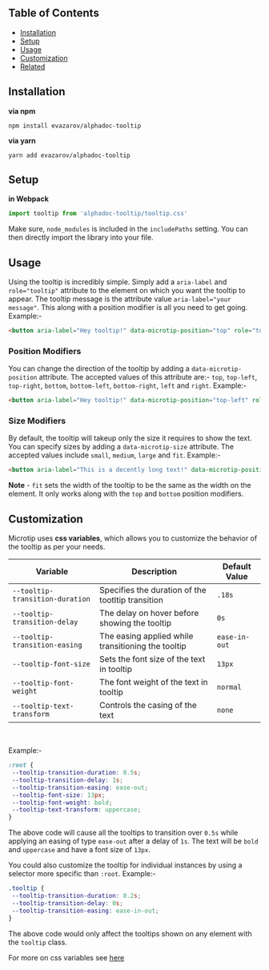 ## Table of Contents
- [Installation](#installation)
- [Setup](#setup)
- [Usage](#usage)
- [Customization](#customization)
- [Related](#related)

## Installation

**via npm**
```shell
npm install evazarov/alphadoc-tooltip
```

**via yarn**
```shell
yarn add evazarov/alphadoc-tooltip
```

## Setup

**in Webpack**
```javascript
import tooltip from 'alphadoc-tooltip/tooltip.css'
```

Make sure, `node_modules` is included in the `includePaths` setting. You can then directly import the library into your file.

## Usage

Using the tooltip is incredibly simple. Simply add a `aria-label` and `role="tooltip"` attribute to the element on which you want the tooltip to appear. The tooltip message is the attribute value `aria-label="your message"`. This along with a position modifier is all you need to get going. Example:-
```html
<button aria-label="Hey tooltip!" data-microtip-position="top" role="tooltip">
```

### Position Modifiers

You can change the direction of the tooltip by adding a `data-microtip-position` attribute. The accepted values of this attribute are:- `top`, `top-left`, `top-right`, `bottom`, `bottom-left`, `bottom-right`, `left` and `right`. Example:-
```html
<button aria-label="Hey tooltip!" data-microtip-position="top-left" role="tooltip">
```

### Size Modifiers

By default, the tooltip will takeup only the size it requires to show the text. You can specify sizes by adding a `data-microtip-size` attribute. The accepted values include `small`, `medium`, `large` and `fit`. Example:-
```html
<button aria-label="This is a decently long text!" data-microtip-position="top-left" data-microtip-size="medium" role="tooltip">
```

**Note** - `fit` sets the width of the tooltip to be the same as the width on the element. It only works along with the `top` and `bottom` position modifiers.

## Customization

Microtip uses **css variables**, which allows you to customize the behavior of the tooltip as per your needs.


| Variable                        | Description                                        | Default Value |
|---------------------------------|----------------------------------------------------|---------------|
| `--tooltip-transition-duration` | Specifies the duration of the tootltip transition  | `.18s`        |
| `--tooltip-transition-delay`    | The delay on hover before showing the tooltip      | `0s`          |
| `--tooltip-transition-easing`   | The easing applied while transitioning the tooltip | `ease-in-out` |
| `--tooltip-font-size`           | Sets the font size of the text in tooltip          | `13px`        |
| `--tooltip-font-weight`         | The font weight of the text in tooltip             | `normal`      |
| `--tooltip-text-transform`      | Controls the casing of the text                    | `none`        |

&nbsp;

Example:-
```css
:root {
 --tooltip-transition-duration: 0.5s;
 --tooltip-transition-delay: 1s;
 --tooltip-transition-easing: ease-out;
 --tooltip-font-size: 13px;
 --tooltip-font-weight: bold;
 --tooltip-text-transform: uppercase;
}
```

The above code will cause all the tooltips to transition over `0.5s` while applying an easing of type `ease-out` after a delay of `1s`. The text will be `bold` and `uppercase` and have a font size of `13px`.

You could also customize the tooltip for individual instances by using a selector more specific than `:root`. Example:-

```css
.tooltip {
 --tooltip-transition-duration: 0.2s;
 --tooltip-transition-delay: 0s;
 --tooltip-transition-easing: ease-in-out;
}
```

The above code would only affect the tooltips shown on any element with the `tooltip` class.

For more on css variables see [here](https://css-tricks.com/now-css-custom-properties-thing-value-parts-can-changed-individually/)
